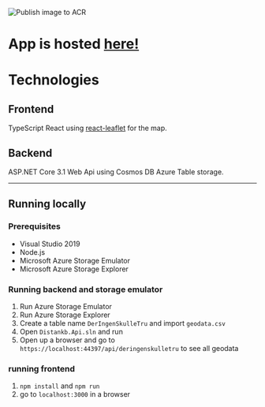 ![Publish image to ACR](https://github.com/vegardalvsaker/distankb-map/workflows/Publish%20image%20to%20ACR/badge.svg?branch=master)
# App is hosted [here!](https://deringenskulletru-kart.azurewebsites.net)

# Technologies

## Frontend
TypeScript React using [react-leaflet](https://react-leaflet.js.org/) for the map.

## Backend
ASP.NET Core 3.1 Web Api using Cosmos DB Azure Table storage.

<hr>

## Running locally

### Prerequisites
* Visual Studio 2019
* Node.js
* Microsoft Azure Storage Emulator
* Microsoft Azure Storage Explorer

### Running backend and storage emulator
1. Run Azure Storage Emulator
2. Run Azure Storage Explorer
3. Create a table name `DerIngenSkulleTru` and import `geodata.csv`
4. Open `Distankb.Api.sln` and run
5. Open up a browser and go to `https://localhost:44397/api/deringenskulletru` to see all geodata

### running frontend
1. `npm install` and `npm run`
2. go to `localhost:3000` in a browser
